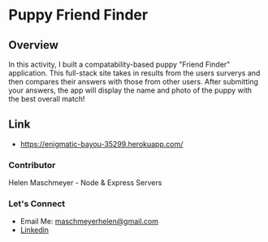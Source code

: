 # Puppy Friend Finder

## Overview 
In this activity, I built a compatability-based puppy "Friend Finder" application. This full-stack site takes in results from the users surverys and then compares their answers with those from other users. After submitting your answers, the app will display the name and photo of the puppy with the best overall match!

## Link
* https://enigmatic-bayou-35299.herokuapp.com/

### Contributor
Helen Maschmeyer - Node & Express Servers

### Let's Connect
* Email Me: maschmeyerhelen@gmail.com
* [Linkedin](https://www.linkedin.com/in/helen-maschmeyer-7275088a/)